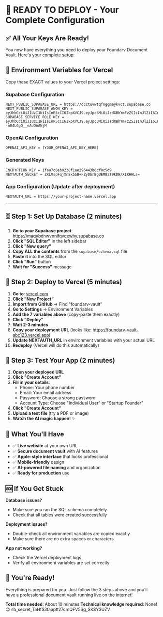 # 🚀 READY TO DEPLOY - Your Complete Configuration

## ✅ All Your Keys Are Ready!

You now have everything you need to deploy your Foundarv Document Vault. Here's your complete setup:

## 🔑 Environment Variables for Vercel

Copy these EXACT values to your Vercel project settings:

### Supabase Configuration
```
NEXT_PUBLIC_SUPABASE_URL = https://occtuvwtqfnggmaykvct.supabase.co
NEXT_PUBLIC_SUPABASE_ANON_KEY = eyJhbGciOiJIUzI1NiIsInR5cCI6IkpXVCJ9.eyJpc3MiOiJzdXBhYmFzZSIsInJlZiI6Im9jY3R1dnd0cWZuZ2dtYXlrdmN0Iiwicm9sZSI6ImFub24iLCJpYXQiOjE3NTc5OTE5MjcsImV4cCI6MjA3MzU2NzkyN30.BXDB0IzefM7YvDFsw23FmihFCPxxJ1IMerzDLNqtCOM
SUPABASE_SERVICE_ROLE_KEY = eyJhbGciOiJIUzI1NiIsInR5cCI6IkpXVCJ9.eyJpc3MiOiJzdXBhYmFzZSIsInJlZiI6Im9jY3R1dnd0cWZuZ2dtYXlrdmN0Iiwicm9sZSI6InNlcnZpY2Vfcm9sZSIsImlhdCI6MTc1Nzk5MTkyNywiZXhwIjoyMDczNTY3OTI3fQ.ud5uohU5wI0NrEo7lkuYOaq--nU4LGgQ__eAdOAANjM
```

### OpenAI Configuration
```
OPENAI_API_KEY = [YOUR_OPENAI_API_KEY_HERE]
```

### Generated Keys
```
ENCRYPTION_KEY = 1faa7c8eb8238f1ae296443b6cf0c5d9
NEXTAUTH_SECRET = ZRLVspFqjXn8x5SB+FZyDbrBgUEM8zT9kDH/XIKHHLs=
```

### App Configuration (Update after deployment)
```
NEXTAUTH_URL = https://your-project-name.vercel.app
```

---

## 🗄️ Step 1: Set Up Database (2 minutes)

1. **Go to your Supabase project**: https://maqybdnwvnnifqvqewhy.supabase.co
2. **Click "SQL Editor"** in the left sidebar
3. **Click "New query"**
4. **Copy ALL the contents** from the `supabase/schema.sql` file
5. **Paste it** into the SQL editor
6. **Click "Run"** button
7. **Wait for "Success"** message

## 🚀 Step 2: Deploy to Vercel (5 minutes)

1. **Go to**: [vercel.com](https://vercel.com)
2. **Click "New Project"**
3. **Import from GitHub** → Find "foundarv-vault"
4. **Go to Settings** → Environment Variables
5. **Add the 7 variables above** (copy-paste them exactly)
6. **Click "Deploy"**
7. **Wait 2-3 minutes**
8. **Copy your deployment URL** (looks like: https://foundarv-vault-abc123.vercel.app)
9. **Update NEXTAUTH_URL** in environment variables with your actual URL
10. **Redeploy** (Vercel will do this automatically)

## 🎉 Step 3: Test Your App (2 minutes)

1. **Open your deployed URL**
2. **Click "Create Account"**
3. **Fill in your details**:
   - Phone: Your phone number
   - Email: Your email address
   - Password: Choose a strong password
   - Account Type: Choose "Individual User" or "Startup Founder"
4. **Click "Create Account"**
5. **Upload a test file** (try a PDF or image)
6. **Watch the AI magic happen!** ✨

## 🎯 What You'll Have

- ✅ **Live website** at your own URL
- ✅ **Secure document vault** with AI features
- ✅ **Apple-style interface** that looks professional
- ✅ **Mobile-friendly** design
- ✅ **AI-powered file naming** and organization
- ✅ **Ready for production** use

## 🆘 If You Get Stuck

**Database issues?**
- Make sure you ran the SQL schema completely
- Check that all tables were created successfully

**Deployment issues?**
- Double-check all environment variables are copied exactly
- Make sure there are no extra spaces or characters

**App not working?**
- Check the Vercel deployment logs
- Verify all environment variables are set correctly

## 🎊 You're Ready!

Everything is prepared for you. Just follow the 3 steps above and you'll have a professional document vault running live on the internet!

**Total time needed**: About 10 minutes
**Technical knowledge required**: None! 😊
sb_secret_TaHfS3taaptt27cmQFV5Sg_SK8Y3UZV
